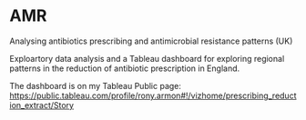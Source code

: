 # AMR
Analysing antibiotics prescribing and antimicrobial resistance patterns (UK)

Exploartory data analysis and a Tableau dashboard for exploring regional patterns in the reduction of antibiotic prescription in England.

The dashboard is on my Tableau Public page:
https://public.tableau.com/profile/rony.armon#!/vizhome/prescribing_reduction_extract/Story
